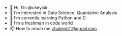 - 👋 Hi, I’m @okeyiiiii
- 👀 I’m interested in Data Science, Quantative Analysis
- 🌱 I’m currently learning Python and C
- 💞️ I’m a freshman in code world
- 📫 How to reach me zhukeyi21@gmail.com

<!---
okeyiii/okeyiii is a ✨ special ✨ repository because its `README.md` (this file) appears on your GitHub profile.
You can click the Preview link to take a look at your changes.
--->
